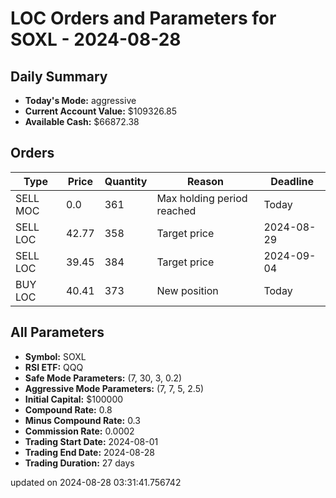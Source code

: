 # LOC Orders and Parameters for SOXL - 2024-08-28

## Daily Summary

- **Today's Mode:** aggressive
- **Current Account Value:** $109326.85
- **Available Cash:** $66872.38

## Orders

| Type | Price | Quantity | Reason | Deadline |
|------|-------|----------|--------|----------|
| SELL MOC | 0.0 | 361 | Max holding period reached | Today |
| SELL LOC | 42.77 | 358 | Target price | 2024-08-29 |
| SELL LOC | 39.45 | 384 | Target price | 2024-09-04 |
| BUY LOC | 40.41 | 373 | New position | Today |

## All Parameters

- **Symbol:** SOXL
- **RSI ETF:** QQQ
- **Safe Mode Parameters:** (7, 30, 3, 0.2)
- **Aggressive Mode Parameters:** (7, 7, 5, 2.5)
- **Initial Capital:** $100000
- **Compound Rate:** 0.8
- **Minus Compound Rate:** 0.3
- **Commission Rate:** 0.0002
- **Trading Start Date:** 2024-08-01
- **Trading End Date:** 2024-08-28
- **Trading Duration:** 27 days

updated on 2024-08-28 03:31:41.756742
